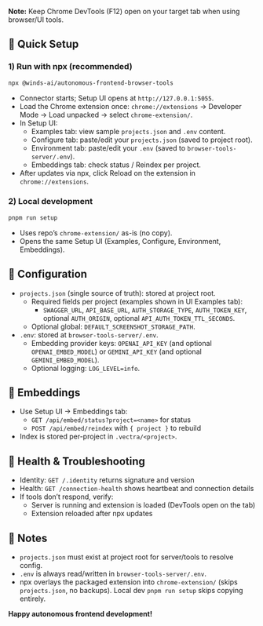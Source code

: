 **Note:** Keep Chrome DevTools (F12) open on your target tab when using browser/UI tools.

## 🚀 Quick Setup

### 1) Run with npx (recommended)

```bash
npx @winds-ai/autonomous-frontend-browser-tools
```

- Connector starts; Setup UI opens at `http://127.0.0.1:5055`.
- Load the Chrome extension once: `chrome://extensions` → Developer Mode → Load unpacked → select `chrome-extension/`.
- In Setup UI:
  - Examples tab: view sample `projects.json` and `.env` content.
  - Configure tab: paste/edit your `projects.json` (saved to project root).
  - Environment tab: paste/edit your `.env` (saved to `browser-tools-server/.env`).
  - Embeddings tab: check status / Reindex per project.
- After updates via npx, click Reload on the extension in `chrome://extensions`.

### 2) Local development

```bash
pnpm run setup
```

- Uses repo’s `chrome-extension/` as-is (no copy).
- Opens the same Setup UI (Examples, Configure, Environment, Embeddings).

## 📁 Configuration

- `projects.json` (single source of truth): stored at project root.
  - Required fields per project (examples shown in UI Examples tab):
    - `SWAGGER_URL`, `API_BASE_URL`, `AUTH_STORAGE_TYPE`, `AUTH_TOKEN_KEY`, optional `AUTH_ORIGIN`, optional `API_AUTH_TOKEN_TTL_SECONDS`.
  - Optional global: `DEFAULT_SCREENSHOT_STORAGE_PATH`.
- `.env`: stored at `browser-tools-server/.env`.
  - Embedding provider keys: `OPENAI_API_KEY` (and optional `OPENAI_EMBED_MODEL`) or `GEMINI_API_KEY` (and optional `GEMINI_EMBED_MODEL`).
  - Optional logging: `LOG_LEVEL=info`.

## 🔎 Embeddings

- Use Setup UI → Embeddings tab:
  - `GET /api/embed/status?project=<name>` for status
  - `POST /api/embed/reindex` with `{ project }` to rebuild
- Index is stored per-project in `.vectra/<project>`.

## 🔧 Health & Troubleshooting

- Identity: `GET /.identity` returns signature and version
- Health: `GET /connection-health` shows heartbeat and connection details
- If tools don’t respond, verify:
  - Server is running and extension is loaded (DevTools open on the tab)
  - Extension reloaded after npx updates

## 🧪 Notes

- `projects.json` must exist at project root for server/tools to resolve config.
- `.env` is always read/written in `browser-tools-server/.env`.
- npx overlays the packaged extension into `chrome-extension/` (skips `projects.json`, no backups). Local dev `pnpm run setup` skips copying entirely.

**Happy autonomous frontend development!**
